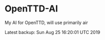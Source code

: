 # OpenTTD-AI
My AI for OpenTTD, will use primarily air

Latest backup: Sun Aug 25 16:20:01 UTC 2019
